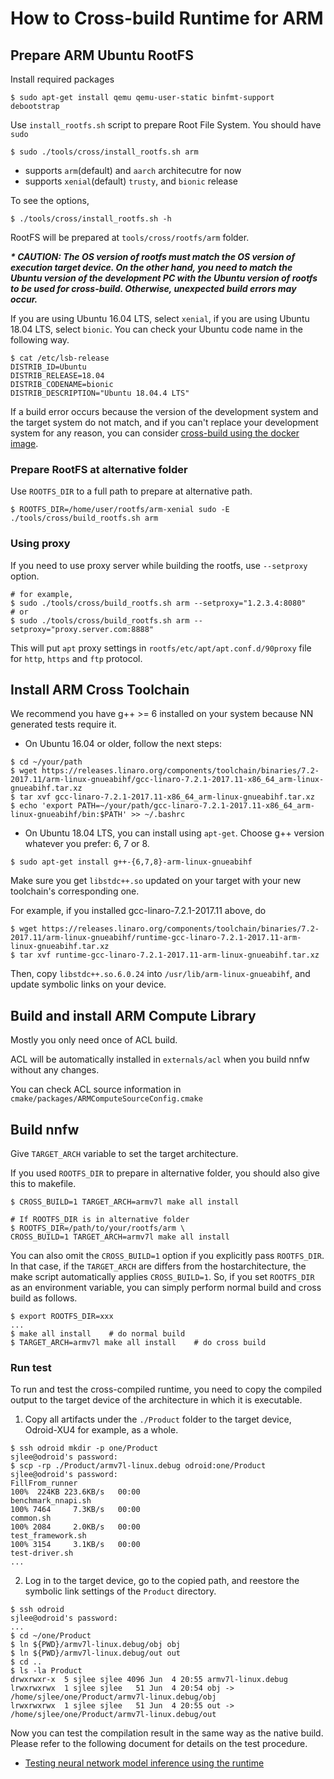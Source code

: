 # How to Cross-build Runtime for ARM

## Prepare ARM Ubuntu RootFS

Install required packages

```
$ sudo apt-get install qemu qemu-user-static binfmt-support debootstrap
```

Use `install_rootfs.sh` script to prepare Root File System. You should have `sudo`

```
$ sudo ./tools/cross/install_rootfs.sh arm
```
- supports `arm`(default) and `aarch` architecutre for now
- supports `xenial`(default) `trusty`, and `bionic` release

To see the options,
```
$ ./tools/cross/install_rootfs.sh -h
```

RootFS will be prepared at `tools/cross/rootfs/arm` folder.

***\* CAUTION: The OS version of rootfs must match the OS version of execution target device. On the other hand, you need to match the Ubuntu version of the development PC with the Ubuntu version of rootfs to be used for cross-build. Otherwise, unexpected build errors may occur.***

If you are using Ubuntu 16.04 LTS, select `xenial`, if you are using Ubuntu 18.04 LTS, select `bionic`. You can check your Ubuntu code name in the following way.

```
$ cat /etc/lsb-release
DISTRIB_ID=Ubuntu
DISTRIB_RELEASE=18.04
DISTRIB_CODENAME=bionic
DISTRIB_DESCRIPTION="Ubuntu 18.04.4 LTS"
```

If a build error occurs because the version of the development system and the target system do not match, and if you can't replace your development system for any reason, you can consider [cross-build using the docker image](how-to-build-runtime-using-prebuilt-docker-image.md).

### Prepare RootFS at alternative folder

Use `ROOTFS_DIR` to a full path to prepare at alternative path.

```
$ ROOTFS_DIR=/home/user/rootfs/arm-xenial sudo -E ./tools/cross/build_rootfs.sh arm
```

### Using proxy

If you need to use proxy server while building the rootfs, use `--setproxy` option.

```
# for example,
$ sudo ./tools/cross/build_rootfs.sh arm --setproxy="1.2.3.4:8080"
# or
$ sudo ./tools/cross/build_rootfs.sh arm --setproxy="proxy.server.com:8888"
```

This will put `apt` proxy settings in `rootfs/etc/apt/apt.conf.d/90proxy` file
for `http`, `https` and `ftp` protocol.

## Install ARM Cross Toolchain

We recommend you have g++ >= 6 installed on your system because NN generated tests require it.

- On Ubuntu 16.04 or older, follow the next steps:

```
$ cd ~/your/path
$ wget https://releases.linaro.org/components/toolchain/binaries/7.2-2017.11/arm-linux-gnueabihf/gcc-linaro-7.2.1-2017.11-x86_64_arm-linux-gnueabihf.tar.xz
$ tar xvf gcc-linaro-7.2.1-2017.11-x86_64_arm-linux-gnueabihf.tar.xz
$ echo 'export PATH=~/your/path/gcc-linaro-7.2.1-2017.11-x86_64_arm-linux-gnueabihf/bin:$PATH' >> ~/.bashrc
```

- On Ubuntu 18.04 LTS, you can install using `apt-get`.
Choose g++ version whatever you prefer: 6, 7 or 8.

```
$ sudo apt-get install g++-{6,7,8}-arm-linux-gnueabihf
```

Make sure you get `libstdc++.so` updated on your target with your new toolchain's corresponding one.

For example, if you installed gcc-linaro-7.2.1-2017.11 above, do

```
$ wget https://releases.linaro.org/components/toolchain/binaries/7.2-2017.11/arm-linux-gnueabihf/runtime-gcc-linaro-7.2.1-2017.11-arm-linux-gnueabihf.tar.xz
$ tar xvf runtime-gcc-linaro-7.2.1-2017.11-arm-linux-gnueabihf.tar.xz
```

Then, copy `libstdc++.so.6.0.24` into `/usr/lib/arm-linux-gnueabihf`, and update symbolic links on your device.

## Build and install ARM Compute Library

Mostly you only need once of ACL build.

ACL will be automatically installed in `externals/acl` when you build nnfw without any changes.

You can check ACL source information in `cmake/packages/ARMComputeSourceConfig.cmake`

## Build nnfw

Give `TARGET_ARCH` variable to set the target architecture.

If you used `ROOTFS_DIR` to prepare in alternative folder, you should also give this to makefile.

```
$ CROSS_BUILD=1 TARGET_ARCH=armv7l make all install

# If ROOTFS_DIR is in alternative folder
$ ROOTFS_DIR=/path/to/your/rootfs/arm \
CROSS_BUILD=1 TARGET_ARCH=armv7l make all install
```

You can also omit the `CROSS_BUILD=1` option if you explicitly pass `ROOTFS_DIR`. In that case, if
the `TARGET_ARCH` are differs from the hostarchitecture, the make script automatically applies
`CROSS_BUILD=1`. So, if you set `ROOTFS_DIR` as an environment variable, you can simply perform
normal build and cross build as follows.

```
$ export ROOTFS_DIR=xxx
...
$ make all install    # do normal build
$ TARGET_ARCH=armv7l make all install    # do cross build
```

### Run test

To run and test the cross-compiled runtime, you need to copy the compiled output to the target device of the architecture in which it is executable.

1. Copy all artifacts under the `./Product` folder to the target device, Odroid-XU4 for example, as a whole.

```
$ ssh odroid mkdir -p one/Product
sjlee@odroid's password:
$ scp -rp ./Product/armv7l-linux.debug odroid:one/Product
sjlee@odroid's password:
FillFrom_runner                                                                                 100%  224KB 223.6KB/s   00:00
benchmark_nnapi.sh                                                                              100% 7464     7.3KB/s   00:00
common.sh                                                                                       100% 2084     2.0KB/s   00:00
test_framework.sh                                                                               100% 3154     3.1KB/s   00:00
test-driver.sh
...
```

2. Log in to the target device, go to the copied path, and reestore the symbolic link settings of the `Product` directory.

```
$ ssh odroid
sjlee@odroid's password:
...
$ cd ~/one/Product
$ ln ${PWD}/armv7l-linux.debug/obj obj
$ ln ${PWD}/armv7l-linux.debug/out out
$ cd ..
$ ls -la Product
drwxrwxr-x  5 sjlee sjlee 4096 Jun  4 20:55 armv7l-linux.debug
lrwxrwxrwx  1 sjlee sjlee   51 Jun  4 20:54 obj -> /home/sjlee/one/Product/armv7l-linux.debug/obj
lrwxrwxrwx  1 sjlee sjlee   51 Jun  4 20:55 out -> /home/sjlee/one/Product/armv7l-linux.debug/out
```

Now you can test the compilation result in the same way as the native build. Please refer to the following document for details on the test procedure.

- [Testing neural network model inference using the runtime](./how-to-build-runtime.md#run-test)
